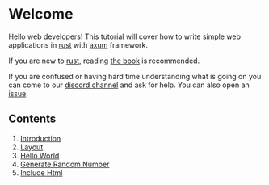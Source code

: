 # Welcome

Hello web developers! This tutorial will cover how to write simple web
applications in [rust] with [axum] framework.

If you are new to [rust], reading [the book] is recommended.

If you are confused or having hard time understanding what is going on you can
come to our [discord channel] and ask for help. You can also open an [issue].

## Contents

1. [Introduction](01-introduction.md)
2. [Layout](02-layout.md)
3. [Hello World](03-hello-world.md)
4. [Generate Random Number](04-generate-random-number.md)
5. [Include Html](05-include-html.md)

[axum]: https://github.com/tokio-rs/axum
[discord channel]: https://discord.gg/tokio
[issue]: https://github.com/programatik29/issues/new
[rust]: https://www.rust-lang.org/
[the book]: https://doc.rust-lang.org/book/
